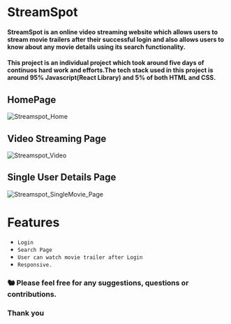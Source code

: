 # StreamSpot

<h4>StreamSpot is an online video streaming website which allows users to stream movie trailers after their successful login and also allows users to know about any movie details using its search functionality.</h4>

<h4>This project is an individual project which took around five days of continuos hard work and efforts.The tech stack used in this project is around 95% Javascript(React Library) and 5% of both HTML and CSS.</h4>

## HomePage
![Streamspot_Home](https://user-images.githubusercontent.com/110032728/221775546-8e275423-2c68-490c-b134-821623439733.png)

## Video Streaming Page
![Streamspot_Video](https://user-images.githubusercontent.com/110032728/221775598-165622f4-a268-4d1d-b057-975732c80c38.png)

## Single User Details Page
![Streamspot_SingleMovie_Page](https://user-images.githubusercontent.com/110032728/221775556-f3d52d96-7762-4c30-afbe-0f9ef317490a.png)

# Features
 - `Login`
 - `Search Page`
 - `User can watch movie trailer after Login`
 - `Responsive.` 

### :chipmunk: Please feel free for any suggestions, questions or contributions. 
### Thank you 




